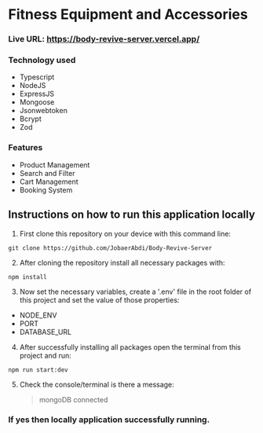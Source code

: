 # Fitness Equipment and Accessories

### Live URL: https://body-revive-server.vercel.app/

### Technology used

- Typescript
- NodeJS
- ExpressJS
- Mongoose
- Jsonwebtoken
- Bcrypt
- Zod

### Features

- Product Management
- Search and Filter
- Cart Management
- Booking System

## Instructions on how to run this application locally

1. First clone this repository on your device with this command line:

```
git clone https://github.com/JobaerAbdi/Body-Revive-Server
```

2. After cloning the repository install all necessary packages with:

```
npm install
```

3. Now set the necessary variables, create a '.env' file in the root folder of this project and set the value of those properties:

- NODE_ENV
- PORT
- DATABASE_URL

4. After successfully installing all packages open the terminal from this project and run:

```
npm run start:dev
```

5. Check the console/terminal is there a message:
   > mongoDB connected

### If yes then locally application successfully running.
